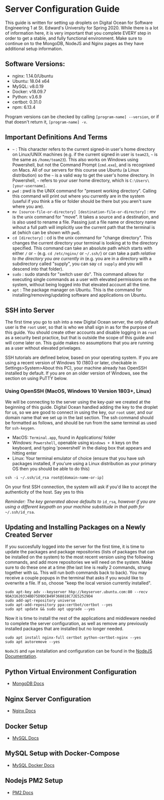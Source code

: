 # Server Configuration Guide

This guide is written for setting up droplets on Digital Ocean for Software Engineering 1 at St. Edward's University for Spring 2020. While there is a lot of information here, it is very important that you complete EVERY step in order to get a stable, and fully functional environment. Make sure to continue on to the MongoDB, NodeJS and Nginx pages as they have additional setup information.

## Software Versions:
 
 * nginx: 1.14.0/Ubuntu
 * Ubuntu: 18.04 x64
 * MySQL: v8.0.19
 * Docker: v18.09.7
 * Python: v3.6.9
 * certbot: 0.31.0
 * npm: 6.13.4

Program versions can be checked by calling `[program-name] --version`, or if that doesn't return it, `[program-name] -v`.

## Important Definitions And Terms

 * `~` : This character refers to the current signed-in user's home directory on Linux/UNIX machines (e.g. if the current signed in user is `team23`, `~` is the same as `/home/team23`). This also works on Windows using Powershell, but not the Command Prompt (`cmd.exe`), and is recognixed on Macs. All of our servers for this course use Ubuntu (a Linux distribution) so the `~` is a valid way to get the user's home directory. In Powershell, `~` refers to your user home directory, which is `C:\Users\[your-username]`.
 * `pwd` : pwd is the UNIX command for "present working directory". Calling this command will print out where you currently are in the system (useful if you think a file or folder should be there but you aren't sure where you are).
 * `mv [source-file-or-directory] [destination-file-or-directory]` : mv is the unix command for "move". It takes a source and a destination, and is also used to rename a file. Passing just a file name or directory name wihout a full path will implicitly use the current path that the terminal is at (which can be shown with `pwd`).
 * `cd [directory]` : cd is the unix command for "change directory". This changes the current directory your terminal is looking at to the directory specified. This command can take an absolute path which starts with either `/` or `~` (e.g. `cd /etc/nginx/` or `~/.ssh/`) or can take a path *relative to the directory you are currently in* (e.g. you are in a directory with a subdirectory called "supply", you can say `cd supply` and you will descend into that folder). 
 * `sudo` : sudo stands for "switch user do". This command allows for executing single commands as a user with elevated permissions on the system, without being logged into that elevated account all the time.
 * `apt` : The package manager on Ubuntu. This is the command for installing/removing/updating software and applications on Ubuntu.


## SSH into Server

The first time you go to ssh into a new Digital Ocean server, the only default user is the `root` user, so that is who we shall sign in as for the purpose of this guide. You should create other accounts and disable logging in as `root` as a security best practice, but that is outside the scope of this guide and will come later on. This guide makes no assumptions that you are running as a user without elevated privelages. 

SSH tutorials are defined below, based on your operating system. If you are using a recent version of Windows 10 (1803 or later, checkable in Settings>System>About this PC), your machine already has OpenSSH installed by default. If you are on an older version of Windows, see the section on using PuTTY below.

### Using OpenSSH (MacOS, Windows 10 Version 1803+, Linux)

We will be connecting to the server using the key-pair we created at the beginning of this guide. Digital Ocean handled adding the key to the droplet for us, so we are good to connect in using the key, our `root` user, and our domain name that we set up in the last section. The ssh command should be formatted as follows, and should be run from the same terminal as used for `ssh-keygen`.  

 - MacOS: `Terminal.app`, found in Applications/ folder
 - Windows: `Powershell`, openable using `Windows + R` keys on the keyboard, and typing 'powershell' in the dialog box that appears and hitting enter
 - Linux: Your terminal emulator of choice (ensure that you have ssh packages installed, if you'ure using a Linux distribution as your primary OS then you should be able to do this)

```
ssh -i ~/.ssh/id_rsa root@[domain-name-or-ip]
```

On your first SSH connection, the system will ask if you'd like to accept the authenticity of the host. Say yes to this

*Reminder: The key generated above defaults to* `id_rsa`*, however if you are using a different keypath on your machine substitude in that path for* `~/.ssh/id_rsa`.

## Updating and Installing Packages on a Newly Created Server

If you succesfully logged into the server for the first time, it is time to update the packages and package repositories (lists of packages that can be installed on the system) to the most recent version using the following commands, and add more repositories we will need on the system. Make sure to do these one at a time (the last line is really 2 commands, strung together with `&&`. This will run both commands back to back). You may receive a couple popups in the terminal that asks if you would like to overwrite a file. If so, choose "keep the local version currently installed".

```
sudo apt-key adv --keyserver hkp://keyserver.ubuntu.com:80 --recv 9DA31620334BD75D9DCB49F368818C72E52529D4
sudo add-apt-repository universe
sudo apt-add-repository ppa:certbot/certbot --yes
sudo apt update && sudo apt upgrade --yes
```

Now it is time to install the rest of the applications and middleware needed to complete the server configuration, as well as remove any previously installed packages that are installed but no longer needed.

```
sudo apt install nginx-full certbot python-certbot-nginx --yes
sudo apt autoremove --yes
```

`NodeJS` and `npm` installation and configuration can be found in the [NodeJS Documentation](https://github.com/nodesource/distributions/blob/master/README.md). 

## Python Virtual Environment Configuration 

* [MongoDB Docs](python/python.md)

## Nginx Server Configuration

* [Nginx Docs](nginx/nginx.md)

## Docker Setup

* [MySQL Docs](docker/docker.md)

## MySQL Setup with Docker-Compose

* [MySQL Docker Docs](mysql/mysql.md)

## Nodejs PM2 Setup

* [PM2 Docs](pm2/pm2.md)

